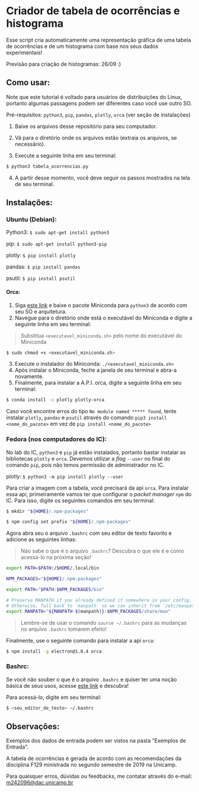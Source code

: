 # Criador de  tabela de ocorrências e histograma

Esse script cria automaticamente uma representação gráfica de uma tabela de ocorrências e
de um histograma com base nos seus dados experimentais!

Previsão para criação de histogramas: 26/09 :)

## Como usar:

Note que este tutorial é voltado para usuários de distribuições do Linux,
portanto algumas passagens podem ser diferentes caso você use outro SO.

Pré-requisitos: `python3`, `pip`, `pandas`, `plotly`, `orca` (ver seção de instalações)

1. Baixe os arquivos desse repositório para seu computador.

2. Vá para o diretório onde os arquivos estão (extraia os arquivos, se necessário).

3. Execute a seguinte linha em seu terminal:
```bash
$ python3 tabela_ocorrencias.py
```
4. A partir desse momento, você deve seguir os passos mostrados na tela de seu terminal.

## Instalações:

### Ubuntu (Debian):

Python3: `$ sudo apt-get install python3`

pip: `$ sudo apt-get install python3-pip`

plotly: `$ pip install plotly`

pandas: `$ pip install pandas`

psutil: `$ pip install psutil`

#### Orca:

1. Siga [este link](https://docs.conda.io/en/latest/miniconda.html) e baixe o pacote Miniconda para `python3` de acordo com seu SO e arquitetura.
2. Navegue para o diretório onde está o executável do Miniconda e digite a seguinte linha em seu terminal:
> Substitua `<executavel_miniconda.sh>` pelo nome do executável do Miniconda
```bash
$ sudo chmod +x <executavel_miniconda.sh>
```
3. Execute o instalador do Miniconda: `./<executavel_miniconda.sh>`
4. Após instalar o Miniconda, feche a janela de seu terminal e abra-a novamente.
5. Finalmente, para instalar a A.P.I. orca, digite a seguinte linha em seu terminal:
```bash
$ conda install -c plotly plotly-orca
```
Caso você encontre erros do tipo `No module named ***** found`, tente instalar `plotly`, `pandas` e `psutil`
através do comando `pip3 install <nome_do_pacote>` em vez de `pip install <nome_do_pacote>`

### Fedora (nos computadores do IC):

No lab do IC, `python3` e `pip` já estão instalados, portanto bastar instalar as bibliotecas `plotly` e `orca`.
Devemos utilizar a *flag* `--user` no final do comando `pip`, pois não temos permissão de administrador no IC.

plotly: `$ python3 -m pip install plotly --user`

Para criar a imagem com a tabela, você precisará da api `orca`. Para instalar essa api, primeiramente
vamos ter que configurar o *packet manager* `npm` do IC. Para isso, digite os seguintes comandos em seu terminal:
```bash
$ mkdir "${HOME}/.npm-packages"
```
```bash
$ npm config set prefix "${HOME}/.npm-packages"
```
Agora abra seu o arquivo `.bashrc` com seu editor de texto favorito e adicione as seguintes linhas:
> Não sabe o que é o arquivo `.bashrc`? Descubra o que ele é e como acessá-lo na próxima seção!
```bash
export PATH=$PATH:/$HOME/.local/bin

NPM_PACKAGES="${HOME}/.npm-packages"

export PATH="$PATH:$NPM_PACKAGES/bin"

# Preserve MANPATH if you already defined it somewhere in your config.
# Otherwise, fall back to `manpath` so we can inherit from `/etc/manpath`.
export MANPATH="${MANPATH-$(manpath)}:$NPM_PACKAGES/share/man"
```
> Lembre-se de usar o comando `source ~/.bashrc` para as mudanças no arquivo `.bashrc` tomarem efeito!

Finalmente, use o seguinte comando para instalar a api `orca`:
```bash
$ npm install -g electron@1.8.4 orca
```
### Bashrc:

Se você não souber o que é o arquivo `.bashrc` e quiser ter uma noção básica de seus usos, acesse [este link](https://www.maketecheasier.com/what-is-bashrc/) e descubra!

Para acessá-lo, digite em seu terminal:
```bash
$ <seu_editor_de_texto> ~/.bashrc
```

## Observações:

Exemplos dos dados de entrada podem ser vistos na pasta "Exemplos de Entrada".

A tabela de ocorrências é gerada de acordo com as recomendações da disciplina F129 ministrada
no segundo semestre de 2019 na Unicamp.

Para quaisquer erros, dúvidas ou feedbacks, me contatar através do e-mail: m242096@dac.unicamp.br
